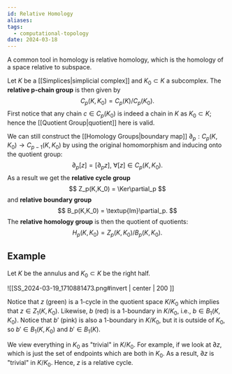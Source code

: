 ```yaml
---
id: Relative Homology
aliases: 
tags:
  - computational-topology
date: 2024-03-18
---
```


A common tool in homology is relative homology, which is the homology of a space relative to subspace.

Let $K$ be a [[Simplices|simplicial complex]] and $K_0\subset K$ a subcomplex. The **relative p-chain group** is then given by 
$$
    C_p(K,K_0) = C_p(K)/C_p(K_0).
$$
First notice that any chain $c\in C_p(K_0)$ is indeed a chain in $K$ as $K_0\subset K$; hence the [[Quotient Group|quotient]] here is valid.

We can still construct the [[Homology Groups|boundary map]] $\partial_p:C_p(K,K_0)\rightarrow C_{p-1}(K,K_0)$ by using the original homomorphism and inducing onto the quotient group:
$$
    \partial_p[z] = [\partial_p z],~\forall [z]\in C_p(K,K_0).
$$
As a result we get the **relative cycle group**
$$
    Z_p(K,K_0) = \Ker\partial_p
$$
and **relative boundary group**
$$
    B_p(K,K_0) = \textup{Im}\partial_p.
$$
The **relative homology group** is then the quotient of quotients:
$$
    H_p(K,K_0) = Z_p(K,K_0) / B_p(K,K_0).
$$

## Example

Let $K$ be the annulus and $K_0\subset K$ be the right half.

![[SS_2024-03-19_1710881473.png#invert | center | 200 ]]

Notice that $z$ (green) is a 1-cycle in the quotient space $K/K_0$ which implies that $z\in Z_1(K,K_0)$. Likewise, $b$ (red) is a 1-boundary in $K/K_0$, i.e., $b\in B_1(K,K_0)$. Notice that $b'$ (pink) is also a 1-boundary in $K/K_0$, but it is outside of  $K_0$, so $b'\in B_1(K,K_0)$ and $b'\in B_1(K)$.

We view everything in $K_0$ as "trivial" in $K/K_0$. For example, if we look at $\partial z$, which is just the set of endpoints which are both in $K_0$. As a result, $\partial z$ is "trivial" in $K/K_0$. Hence, $z$ is a relative cycle.
